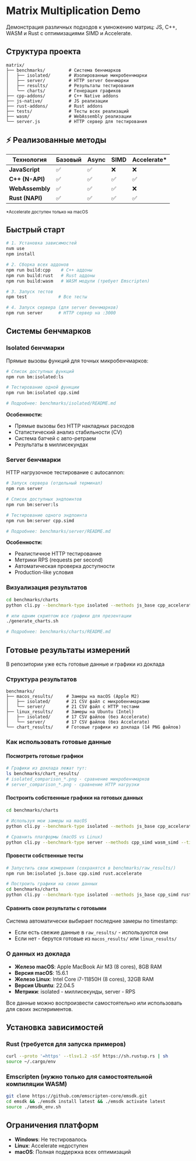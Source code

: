 # Matrix Multiplication Demo

Демонстрация различных подходов к умножению матриц: JS, C++, WASM и Rust с оптимизациями SIMD и Accelerate.

## Структура проекта

```
matrix/
├── benchmarks/         # Система бенчмарков
│   ├── isolated/       # Изолированные микробенчмарки  
│   ├── server/         # HTTP server бенчмарки
│   ├── results/        # Результаты тестирования
│   └── charts/         # Генерация графиков
├── cpp-addons/         # C++ Native addons
├── js-native/          # JS реализации
├── rust-addons/        # Rust addons
├── tests/              # Тесты всех реализаций
├── wasm/               # WebAssembly реализации 
└── server.js           # HTTP сервер для тестирования
```

## ⚡ Реализованные методы

| Технология | Базовый | Async | SIMD | Accelerate* |
|------------|---------|-------|------|-------------|
| **JavaScript** | ✅ | ✅ | ❌ | ❌ |
| **C++ (N-API)** | ✅ | ✅ | ✅ | ✅ |
| **WebAssembly** | ✅ | ✅ | ✅ | ❌ |
| **Rust (NAPI)** | ✅ | ✅ | ✅ | ✅ |

<sub>*Accelerate доступен только на macOS</sub>

## Быстрый старт

```bash
# 1. Установка зависимостей
nvm use
npm install

# 2. Сборка всех аддонов
npm run build:cpp    # C++ аддоны
npm run build:rust   # Rust аддоны  
npm run build:wasm   # WASM модули (требует Emscripten)

# 3. Запуск тестов
npm test            # Все тесты

# 4. Запуск сервера (для server бенчмарков)
npm run server      # HTTP сервер на :3000
```

## Системы бенчмарков

### Isolated бенчмарки
Прямые вызовы функций для точных микробенчмарков:

```bash
# Список доступных функций
npm run bm:isolated:ls

# Тестирование одной функции  
npm run bm:isolated cpp.simd

# Подробнее: benchmarks/isolated/README.md
```

**Особенности:**
- Прямые вызовы без HTTP накладных расходов
- Статистический анализ стабильности (CV)
- Система батчей с авто-ретраем
- Результаты в миллисекундах

### Server бенчмарки  
HTTP нагрузочное тестирование с autocannon:

```bash
# Запуск сервера (отдельный терминал)
npm run server

# Список доступных эндпоинтов
npm run bm:server:ls  

# Тестирование одного эндпоинта
npm run bm:server cpp.simd

# Подробнее: benchmarks/server/README.md
```

**Особенности:**
- Реалистичное HTTP тестирование
- Метрики RPS (requests per second)
- Автоматическая проверка доступности
- Production-like условия

### Визуализация результатов
```bash  
cd benchmarks/charts
python cli.py --benchmark-type isolated --methods js_base cpp_accelerate

# или одним скриптом все графики для презентации
./generate_charts.sh

# Подробнее: benchmarks/charts/README.md
```

## Готовые результаты измерений

В репозитории уже есть готовые данные и графики из доклада

### Структура результатов
```
benchmarks/
├── macos_results/     # Замеры на macOS (Apple M2)
│   ├── isolated/      # 21 CSV файл с микробенчмарками
│   └── server/        # 21 CSV файл с HTTP тестами  
├── linux_results/     # Замеры на Ubuntu (Intel)
│   ├── isolated/      # 17 CSV файлов (без Accelerate)
│   └── server/        # 17 CSV файлов (без Accelerate)
└── chart_results/     # Готовые графики из доклада (14 PNG файлов)
```

### Как использовать готовые данные

#### Посмотреть готовые графики
```bash
# Графики из доклада лежат тут:
ls benchmarks/chart_results/
# isolated_comparison_*.png - сравнение микробенчмарков
# server_comparison_*.png - сравнение HTTP нагрузки
```

#### Построить собственные графики на готовых данных  
```bash
cd benchmarks/charts

# Используя мои замеры на macOS
python cli.py --benchmark-type isolated --methods js_base cpp_accelerate rust_accelerate

# Сравнить платформы (macOS vs Linux)  
python cli.py --benchmark-type server --methods cpp_simd wasm_simd --title "Cross-platform SIMD"
```

#### Провести собственные тесты
```bash
# Запустить свои измерения (сохранятся в benchmarks/raw_results/)
npm run bm:isolated js.base cpp.simd rust.accelerate

# Построить графики на своих данных
cd benchmarks/charts  
python cli.py --benchmark-type isolated --methods js_base cpp_simd rust_accelerate --title "Мои тесты"
```

#### Сравнить свои результаты с готовыми
Система автоматически выбирает последние замеры по timestamp:
- Если есть свежие данные в `raw_results/` - используются они
- Если нет - берутся готовые из `macos_results/` или `linux_results/`

### О данных из доклада

- **Железо macOS**: Apple MacBook Air M3 (8 cores), 8GB RAM
- **Версия macOS**: 15.6.1
- **Железо Linux**: Intel Core i7-11850H (8 cores), 32GB RAM
- **Версия Ubuntu**: 22.04.5
- **Метрики**: isolated - миллисекунды, server - RPS

Все данные можно воспроизвести самостоятельно или использовать для своих экспериментов.

## Установка зависимостей

### Rust (требуется для запуска примеров)
```bash
curl --proto '=https' --tlsv1.2 -sSf https://sh.rustup.rs | sh
source ~/.cargo/env
```

### Emscripten (нужно только для самостоятельной компиляции WASM)
```bash
git clone https://github.com/emscripten-core/emsdk.git
cd emsdk && ./emsdk install latest && ./emsdk activate latest
source ./emsdk_env.sh
```

## Ограничения платформ

- **Windows**: Не тестировалось
- **Linux**: Accelerate недоступен  
- **macOS**: Полная поддержка всех оптимизаций
